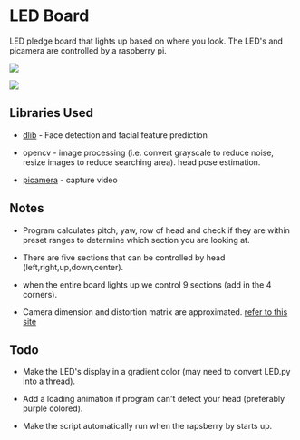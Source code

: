 # **LED Board**
LED pledge board that lights up based on where you look. The LED's and picamera are controlled by a raspberry pi.

[![](http://img.youtube.com/vi/4Uyygn34Lp8/0.jpg)](http://www.youtube.com/watch?v=4Uyygn34Lp8 "Demo 1")

[![](http://img.youtube.com/vi/ELXCX4X0leI/0.jpg)](http://www.youtube.com/watch?v=ELXCX4X0leI "Demo 2")

## **Libraries Used**
-   [dlib](http://dlib.net/) - Face detection and facial feature prediction

-   opencv - image processing (i.e. convert grayscale to reduce noise, resize images to reduce searching area).
    head pose estimation.
    
-   [picamera](https://www.pyimagesearch.com/2015/03/30/accessing-the-raspberry-pi-camera-with-opencv-and-python/) - 
    capture video
    
## **Notes**

-   Program calculates pitch, yaw, row of head and check if they are within preset ranges to determine
    which section you are looking at.

-   There are five sections that can be controlled by head (left,right,up,down,center).

-   when the entire board lights up we control 9 sections (add in the 4 corners).

-   Camera dimension and distortion matrix are approximated. [refer to this site](https://www.learnopencv.com/head-pose-estimation-using-opencv-and-dlib/)

## **Todo**

-   Make the LED's display in a gradient color (may need to convert LED.py into a thread).

-   Add a loading animation if program can't detect your head (preferably purple colored).

-   Make the script automatically run when the rapsberry by starts up.
